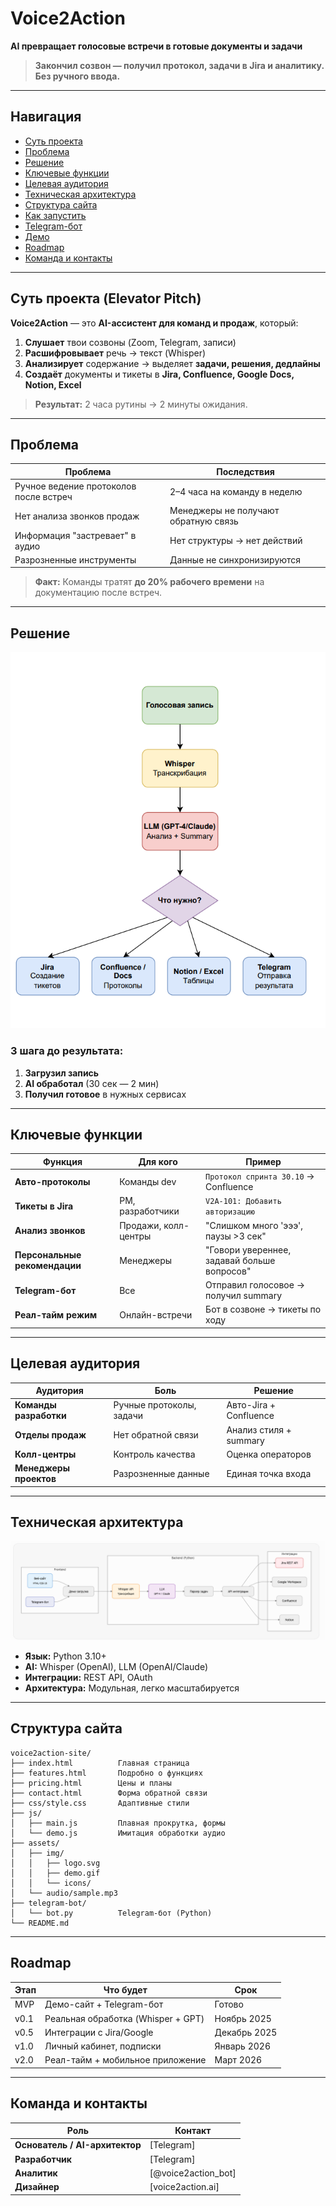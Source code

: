 # Voice2Action  
**AI превращает голосовые встречи в готовые документы и задачи**  

> **Закончил созвон — получил протокол, задачи в Jira и аналитику. Без ручного ввода.**

---

## Навигация
- [Суть проекта](#суть-проекта-elevator-pitch)
- [Проблема](#проблема)
- [Решение](#решение)
- [Ключевые функции](#ключевые-функции)
- [Целевая аудитория](#целевая-аудитория)
- [Техническая архитектура](#техническая-архитектура)
- [Структура сайта](#структура-сайта)
- [Как запустить](#как-запустить)
- [Telegram-бот](#telegram-бот)
- [Демо](#демо)
- [Roadmap](#roadmap)
- [Команда и контакты](#команда-и-контакты)

---

## Суть проекта (Elevator Pitch)

**Voice2Action** — это **AI-ассистент для команд и продаж**, который:

1. **Слушает** твои созвоны (Zoom, Telegram, записи)  
2. **Расшифровывает** речь → текст (Whisper)  
3. **Анализирует** содержание → выделяет **задачи, решения, дедлайны**  
4. **Создаёт** документы и тикеты в **Jira, Confluence, Google Docs, Notion, Excel**

> **Результат:** 2 часа рутины → 2 минуты ожидания.

---

## Проблема

| Проблема | Последствия |
|--------|-----------|
| Ручное ведение протоколов после встреч | 2–4 часа на команду в неделю |
| Нет анализа звонков продаж | Менеджеры не получают обратную связь |
| Информация "застревает" в аудио | Нет структуры → нет действий |
| Разрозненные инструменты | Данные не синхронизируются |

> **Факт:** Команды тратят **до 20% рабочего времени** на документацию после встреч.

---

## Решение

![img.png](img.png)

### 3 шага до результата:
1. **Загрузил запись**  
2. **AI обработал** (30 сек — 2 мин)  
3. **Получил готовое** в нужных сервисах

---

## Ключевые функции

| Функция | Для кого | Пример |
|-------|--------|--------|
| **Авто-протоколы** | Команды dev | `Протокол спринта 30.10` → Confluence |
| **Тикеты в Jira** | PM, разработчики | `V2A-101: Добавить авторизацию` |
| **Анализ звонков** | Продажи, колл-центры | "Слишком много 'эээ', паузы >3 сек" |
| **Персональные рекомендации** | Менеджеры | "Говори увереннее, задавай больше вопросов" |
| **Telegram-бот** | Все | Отправил голосовое → получил summary |
| **Реал-тайм режим** | Онлайн-встречи | Бот в созвоне → тикеты по ходу |

---

## Целевая аудитория

| Аудитория | Боль | Решение |
|---------|------|--------|
| **Команды разработки** | Ручные протоколы, задачи | Авто-Jira + Confluence |
| **Отделы продаж** | Нет обратной связи | Анализ стиля + summary |
| **Колл-центры** | Контроль качества | Оценка операторов |
| **Менеджеры проектов** | Разрозненные данные | Единая точка входа |

---

## Техническая архитектура
![img_1.png](img_1.png)
- **Язык:** Python 3.10+
- **AI:** Whisper (OpenAI), LLM (OpenAI/Claude)
- **Интеграции:** REST API, OAuth
- **Архитектура:** Модульная, легко масштабируется

---

## Структура сайта

```
voice2action-site/
├── index.html          Главная страница
├── features.html       Подробно о функциях
├── pricing.html        Цены и планы
├── contact.html        Форма обратной связи
├── css/style.css       Адаптивные стили
├── js/
│   ├── main.js         Плавная прокрутка, формы
│   └── demo.js         Имитация обработки аудио
├── assets/
│   ├── img/
│   │   ├── logo.svg
│   │   ├── demo.gif
│   │   └── icons/
│   └── audio/sample.mp3
├── telegram-bot/
│   └── bot.py          Telegram-бот (Python)
└── README.md           
```

---





## Roadmap

| Этап | Что будет | Срок |
|------|----------|------|
| MVP | Демо-сайт + Telegram-бот | Готово |
| v0.1 | Реальная обработка (Whisper + GPT) | Ноябрь 2025 |
| v0.5 | Интеграции с Jira/Google | Декабрь 2025 |
| v1.0 | Личный кабинет, подписки | Январь 2026 |
| v2.0 | Реал-тайм + мобильное приложение | Март 2026 |

---

## Команда и контакты

| Роль                           | Контакт |
|--------------------------------|--------|
| **Основатель / AI-архитектор** | [Telegram] |
| **Разработчик**                | [Telegram] |
| **Аналитик**                   | [@voice2action_bot]|
| **Дизайнер**                   | [voice2action.ai]|

